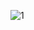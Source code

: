 
![1](https://user-images.githubusercontent.com/39101501/147380707-ff3e0997-3200-43bd-8103-302be215054b.PNG)
